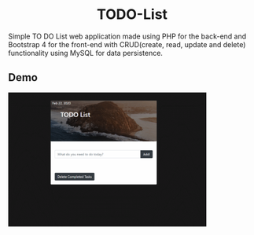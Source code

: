 <h1 align="center">TODO-List</h1>

<p>Simple TO DO List web application made using PHP for the back-end and Bootstrap 4 for the front-end with CRUD(create, read, update and delete) functionality using MySQL for data persistence.</p>

## Demo

<img src = "Demo.gif" style="width: 80%; height: auto;">